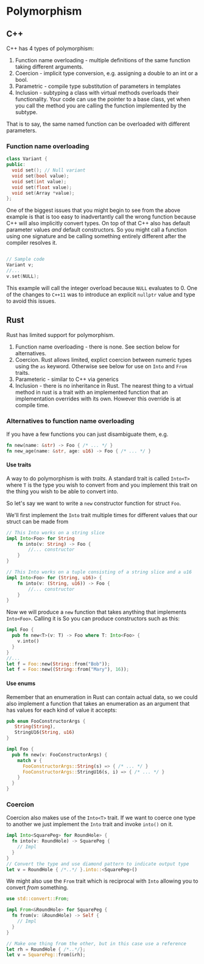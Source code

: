 # Polymorphism

## C++

C++ has 4 types of polymorphism:

1. Function name overloading - multiple definitions of the same function taking different arguments. 
2. Coercion - implicit type conversion, e.g. assigning a double to an int or a bool.
3. Parametric - compile type substitution of parameters in templates
4. Inclusion - subtyping a class with virtual methods overloads their functionality. Your code can use the pointer to a base class, yet when you call the method you are calling the function implemented by the subtype.

That is to say, the same named function can be overloaded with different parameters. 

### Function name overloading

```c++
class Variant {
public:
  void set(); // Null variant
  void set(bool value);
  void set(int value);
  void set(float value);
  void set(Array *value);
};
```

One of the biggest issues that you might begin to see from the above example is that is too easy to inadvertantly call the wrong function because C++ will also implicitly convert types. On top of that C++ also has default parameter values _and_ default constructors. So you might call a function using one signature and be calling something entirely different after the compiler resolves it.

```c++

// Sample code
Variant v;
//...
v.set(NULL);
```

This example will call the integer overload because `NULL` evaluates to 0. One of the changes to `C++11` was to introduce an explicit `nullptr` value and type to avoid this issues.

## Rust

Rust has limited support for polymorphism. 

1. Function name overloading - there is none. See section below for alternatives.
2. Coercion. Rust allows limited, explict coercion between numeric types using the `as` keyword. Otherwise see below for use on `Into` and `From` traits.
3. Parameteric - similar to C++ via generics
4. Inclusion - there is no inheritance in Rust. The nearest thing to a virtual method in rust is a trait with an implemented function that an implementation overrides with its own. However this override is at compile time.

### Alternatives to function name overloading

If you have a few functions you can just disambiguate them, e.g.

```rust
fn new(name: &str) -> Foo { /* ... */ }
fn new_age(name: &str, age: u16) -> Foo { /* ... */ }
```

#### Use traits

A way to do polymorphism is with _traits_. A standard trait is called `Into<T>` where `T` is the type you wish to convert from and you implement this trait on the thing you wish to be able to convert into. 

So let's say we want to write a `new` constructor function for struct `Foo`.

We'll first implement the `Into` trait multiple times for different values that our struct can be made from

```rust
// This Into works on a string slice
impl Into<Foo> for String
    fn into(v: String) -> Foo {    
        //... constructor
    }    
}

// This Into works on a tuple consisting of a string slice and a u16
impl Into<Foo> for (String, u16)> {    
    fn into(v: (String, u16)) -> Foo {    
        //... constructor
    }    
}
```

Now we will produce a `new` function that takes anything that implements `Into<Foo>`. Calling it is So you can produce constructors such as this:

```rust
impl Foo {
  pub fn new<T>(v: T) -> Foo where T: Into<Foo> {
    v.into()
  }
}
//...
let f = Foo::new(String::from("Bob"));
let f = Foo::new((String::from("Mary"), 16));
```

#### Use enums

Remember that an enumeration in Rust can contain actual data, so we could also implement a function that takes an enumeration as an argument that has values for each kind of value it accepts:

```rust
pub enum FooConstructorArgs {
   String(String),
   StringU16(String, u16)
}

impl Foo {
  pub fn new(v: FooConstructorArgs) {
    match v {
      FooConstructorArgs::String(s) => { /* ... */ }
      FooConstructorArgs::StringU16(s, i) => { /* ... */ }
    }
  }
}
```

### Coercion

Coercion also makes use of the `Into<T>` trait. If we want to coerce one type to another we just implement the `Into` trait and invoke `into()` on it.

```rust
impl Into<SquarePeg> for RoundHole> {
  fn into(v: RoundHole) -> SquarePeg {
    // Impl
  }
}
// Convert the type and use diamond pattern to indicate output type
let v = RoundHole { /*..*/ }.into::<SquarePeg>()
```

We might also use the `From` trait which is reciprocal with `Into` allowing you to convert _from_ something. 

```rust
use std::convert::From;

impl From<&RoundHole> for SquarePeg {
  fn from(v: &RoundHole) -> Self {
    // Impl
  }
}

// Make one thing from the other, but in this case use a reference
let rh = RoundHole { /*..*/};
let v = SquarePeg::from(&rh);
```
